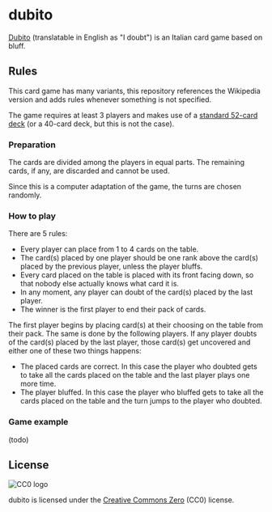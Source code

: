 # dubito

[Dubito](https://it.wikipedia.org/wiki/Dubito) (translatable in English as "I doubt") is an Italian card game based on bluff.

## Rules

This card game has many variants, this repository references the Wikipedia version and adds rules whenever something is not specified.

The game requires at least 3 players and makes use of a [standard 52-card deck](https://en.wikipedia.org/wiki/Standard_52-card_deck) (or a 40-card deck, but this is not the case).

### Preparation

The cards are divided among the players in equal parts. The remaining cards, if any, are discarded and cannot be used.

Since this is a computer adaptation of the game, the turns are chosen randomly.

### How to play

There are 5 rules:

- Every player can place from 1 to 4 cards on the table.
- The card(s) placed by one player should be one rank above the card(s) placed by the previous player, unless the player bluffs. 
- Every card placed on the table is placed with its front facing down, so that nobody else actually knows what card it is.
- In any moment, any player can doubt of the card(s) placed by the last player.
- The winner is the first player to end their pack of cards.

The first player begins by placing card(s) at their choosing on the table from their pack. The same is done by the following players. If any player doubts of the card(s) placed by the last player, those card(s) get uncovered and either one of these two things happens:

- The placed cards are correct. In this case the player who doubted gets to take all the cards placed on the table and the last player plays one more time.
- The player bluffed. In this case the player who bluffed gets to take all the cards placed on the table and the turn jumps to the player who doubted.

### Game example

(todo)

## License

![CC0 logo](https://mirrors.creativecommons.org/presskit/buttons/88x31/svg/cc-zero.svg)

dubito is licensed under the [Creative Commons Zero](https://en.wikipedia.org/wiki/Creative_Commons_license#Zero_/_public_domain) (CC0) license.
